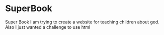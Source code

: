 # SuperBook
Super Book
I am trying to create a website for teaching children about god. Also I just wanted a challenge to use html
